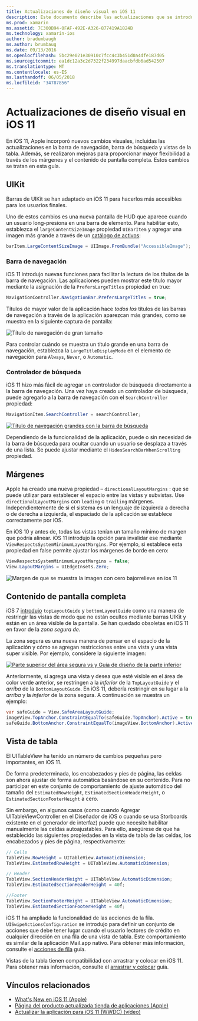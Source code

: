 ```yaml
---
title: Actualizaciones de diseño visual en iOS 11
description: Este documento describe las actualizaciones que se introdujeron en iOS 11 de diseño visual. Se trata de los cambios en las barras de navegación, búsqueda controladores, los márgenes, contenido de pantalla completa y vistas de la tabla.
ms.prod: xamarin
ms.assetid: 7C300B94-0FAF-492E-A326-877419A1824B
ms.technology: xamarin-ios
author: bradumbaugh
ms.author: brumbaug
ms.date: 09/13/2016
ms.openlocfilehash: 5bc29e021e30910c7fcc4c3b451d0a4dfe187d05
ms.sourcegitcommit: ea1dc12a3c2d7322f234997daacbfdb6ad542507
ms.translationtype: MT
ms.contentlocale: es-ES
ms.lasthandoff: 06/05/2018
ms.locfileid: "34787856"
---
```

# <a name="visual-design-updates-in-ios-11"></a>Actualizaciones de diseño visual en iOS 11

En iOS 11, Apple incorporó nuevos cambios visuales, incluidas las actualizaciones en la barra de navegación, barra de búsqueda y vistas de la tabla. Además, se realizaron mejoras para proporcionar mayor flexibilidad a través de los márgenes y el contenido de pantalla completa. Estos cambios se tratan en esta guía.

## <a name="uikit"></a>UIKit

Barras de UIKit se han adaptado en iOS 11 para hacerlos más accesibles para los usuarios finales.

Uno de estos cambios es una nueva pantalla de HUD que aparece cuando un usuario long-presiona en una barra de elemento. Para habilitar esto, establezca el `largeContentSizeImage` propiedad `UIBarItem` y agregar una imagen más grande a través de un [catálogo de activos](~/ios/app-fundamentals/images-icons/displaying-an-image.md):

```csharp
barItem.LargeContentSizeImage = UIImage.FromBundle("AccessibleImage");
```

### <a name="navigation-bar"></a>Barra de navegación
iOS 11 introdujo nuevas funciones para facilitar la lectura de los títulos de la barra de navegación. Las aplicaciones pueden mostrar este título mayor mediante la asignación de la `PrefersLargeTitles` propiedad en true:

```csharp
NavigationController.NavigationBar.PrefersLargeTitles = true;
```

Títulos de mayor valor de la aplicación hace _todos los_ títulos de las barras de navegación a través de la aplicación aparezcan más grandes, como se muestra en la siguiente captura de pantalla:

![Título de navegación de gran tamaño](visual-design-images/image7.png)

Para controlar cuándo se muestra un título grande en una barra de navegación, establezca la `LargeTitleDisplayMode` en el elemento de navegación para `Always`, `Never`, o `Automatic`.

### <a name="search-controller"></a>Controlador de búsqueda

iOS 11 hizo más fácil de agregar un controlador de búsqueda directamente a la barra de navegación. Una vez haya creado un controlador de búsqueda, puede agregarlo a la barra de navegación con el `SearchController` propiedad:

```csharp
NavigationItem.SearchController = searchController;
```

[![Título de navegación grandes con la barra de búsqueda](visual-design-images/image8-sml.png)](visual-design-images/image8-sml.png#lightbox)

Dependiendo de la funcionalidad de la aplicación, puede o sin necesidad de la barra de búsqueda para ocultar cuando un usuario se desplaza a través de una lista. Se puede ajustar mediante el `HidesSearchBarWhenScrolling` propiedad.

## <a name="margins"></a>Márgenes

Apple ha creado una nueva propiedad – `directionalLayoutMargins` : que se puede utilizar para establecer el espacio entre las vistas y subvistas. Use `directionalLayoutMargins` con `leading` o `trailing` márgenes. Independientemente de si el sistema es un lenguaje de izquierda a derecha o de derecha a izquierda, el espaciado de la aplicación se establece correctamente por iOS.

En iOS 10 y antes de, todas las vistas tenían un tamaño mínimo de margen que podría alinear. iOS 11 introdujo la opción para invalidar ese mediante `ViewRespectsSystemMinimumLayoutMargins`. Por ejemplo, si establece esta propiedad en false permite ajustar los márgenes de borde en cero:

```csharp
ViewRespectsSystemMinimumLayoutMargins = false;
View.LayoutMargins = UIEdgeInsets.Zero;
```
![Margen de que se muestra la imagen con cero bajorrelieve en ios 11](visual-design-images/image9.png)

<a name="fullscreen" />

## <a name="full-screen-content"></a>Contenido de pantalla completa

iOS 7 [introdujo](~/ios/platform/introduction-to-ios7/ios7-ui.md#fullscreen) `topLayoutGuide` y `bottomLayoutGuide` como una manera de restringir las vistas de modo que no están ocultos mediante barras UIKit y están en un área visible de la pantalla. Se han quedado obsoletas en iOS 11 en favor de la _zona segura de_.

La zona segura es una nueva manera de pensar en el espacio de la aplicación y cómo se agregan restricciones entre una vista y una vista super visible. Por ejemplo, considere la siguiente imagen:

[![Parte superior del área segura vs y Guía de diseño de la parte inferior](visual-design-images/image10-sml.png)](visual-design-images/image10.png#lightbox)

Anteriormente, si agrega una vista y desea que esté visible en el área de color verde anterior, se restringen a la _inferior_ de la `TopLayoutGuide` y el _arriba_ de la `BottomLayoutGuide`. En iOS 11, debería restringir en su lugar a la _arriba_ y la _inferior_ de la zona segura. A continuación se muestra un ejemplo:

```csharp
var safeGuide = View.SafeAreaLayoutGuide;
imageView.TopAnchor.ConstraintEqualTo(safeGuide.TopAnchor).Active = true;
safeGuide.BottomAnchor.ConstraintEqualTo(imageView.BottomAnchor).Active = true;
```

## <a name="table-view"></a>Vista de tabla

El UITableView ha tenido un número de cambios pequeñas pero importantes, en iOS 11.

De forma predeterminada, los encabezados y pies de página, las celdas son ahora ajustar de forma automática basándose en su contenido. Para no participar en este conjunto de comportamiento de ajuste automático del tamaño del `EstimatedRowHeight`, `EstimatedSectionHeaderHeight`, o `EstimatedSectionFooterHeight` a cero.

Sin embargo, en algunos casos (como cuando Agregar UITableViewController en el Diseñador de iOS o cuando se usa Storboards existente en el generador de interfaz) puede que necesite habilitar manualmente las celdas autoajustables. Para ello, asegúrese de que ha establecido las siguientes propiedades en la vista de tabla de las celdas, los encabezados y pies de página, respectivamente:

```csharp
// Cells
TableView.RowHeight = UITableView.AutomaticDimension;
TableView.EstimatedRowHeight = UITableView.AutomaticDimension;

// Header
TableView.SectionHeaderHeight = UITableView.AutomaticDimension;
TableView.EstimatedSectionHeaderHeight = 40f;

//Footer
TableView.SectionFooterHeight = UITableView.AutomaticDimension;
TableView.EstimatedSectionFooterHeight = 40f;

```

iOS 11 ha ampliado la funcionalidad de las acciones de la fila. `UISwipeActionsConfiguration` se introdujo para definir un conjunto de acciones que debe tener lugar cuando el usuario lectores de crédito en cualquier dirección en una fila de una vista de tabla. Este comportamiento es similar de la aplicación Mail.app nativo. Para obtener más información, consulte el [acciones de fila](~/ios/user-interface/controls/tables/row-action.md) guía.

Vistas de la tabla tienen compatibilidad con arrastrar y colocar en iOS 11. Para obtener más información, consulte el [arrastrar y colocar](~/ios/platform/introduction-to-ios11/drag-and-drop.md#uitableview) guía.


## <a name="related-links"></a>Vínculos relacionados

- [What's New en iOS 11 (Apple)](https://developer.apple.com/ios/)
- [Página del producto actualizada tienda de aplicaciones (Apple)](https://developer.apple.com/app-store/product-page/)
- [Actualizar la aplicación para iOS 11 (WWDC) (vídeo)](https://developer.apple.com/videos/play/wwdc2017/204/)
